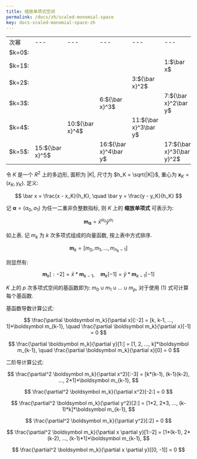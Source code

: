 ```yaml
---
title: 缩放单项式空间
permalink: /docs/zh/scaled-monomial-space
key: docs-scaled-monomial-space-zh
---
```

<table border="0" align="center">
<tr>
<td>次幂 <td>--- <td>--- <td>--- <td>--- <td>--- <td>--- <td>--- <td>--- <td>--- <td>--- <td>--- </td>

<tr>
<td>$k=0$: <td>    <td>   <td>   <td>    <td>    <td> 0: $1$ <td>    <td>    <td>    <td>    <td>    </td>

<tr>
<td>$k=1$: <td>     <td>    <td>    <td>    <td>  1:$\bar x$ <td>    <td>  2:$\bar y$ <td><td><td><td></td>

<tr>
<td>$k=2$: <td>     <td>    <td>    <td>  3:${\bar x}^2$ <td>    <td>  4:$\bar x\bar y$ <td>    <td> 5:${\bar y}^2$<td><td><td></td>

<tr>
<td>$k=3$: <td>     <td>    <td>  6:${\bar x}^3$ <td>    <td>  7:${\bar x}^2\bar y$ <td>    <td> 8:$\bar x{\bar y}^2$ <td>    <td>  9:${\bar y}^3$<td><td></td>

<tr>
<td>$k=4$: <td>     <td>  10:${\bar x}^4$ <td>    <td>  11:${\bar x}^3\bar y$ <td>    <td> 12:${\bar x}^2{\bar y}^2$ <td>    <td>  13:${\bar x}{\bar y}^3$ <td>    <td> 14:${\bar y}^4$<td></td>

<tr>
<td>$k=5$: <td>   15:${\bar x}^5$ <td>    <td>  16:${\bar x}^4\bar y$ <td>    <td> 17:${\bar x}^3{\bar y}^2$ <td>    <td> 18:${\bar x}^2{\bar y}^3$ <td>    <td> 19:${\bar x}{\bar y}^4$ <td>    <td>  20:${\bar y}^5$ </td>

<table border="0">

令 $K$ 是一个 $R^2$ 上的多边形, 面积为 $|K|$, 尺寸为 $h_K = \sqrt{|K|}$, 
重心为 $\boldsymbol x_K = (x_K, y_K)$. 定义:

$$
\bar x = \frac{x - x_K}{h_K}, \quad \bar y = \frac{y - y_K}{h_K}
$$

记 $\boldsymbol \alpha = (\alpha_0, \alpha_1)$ 为任一二重非负整数指标, 
则 $K$ 上的 **缩放单项式** 可表示为:

$$
\boldsymbol m_{\boldsymbol \alpha} = \bar{x}^{\alpha_0} \bar{y}^{\alpha_1}
$$

如上表. 记 $m_k$ 为 $k$ 次多项式组成的向量函数, 按上表中方式排序.

$$
\boldsymbol m_k = [m_0, m_1, ..., m_{n_k-1}]
$$

则显然有:

$$
\boldsymbol m_k[:-2] = \bar x * \boldsymbol m_{k-1}, \quad 
\boldsymbol m_k[-1] = \bar y * \boldsymbol m_{k-1}[-1]
\tag{1}
$$

$K$ 上的 $p$ 次多项式空间的基函数即为: 
$m_0 \cup m_1 \cup ...\cup m_p$, 对于使用 $(1)$ 式可计算每个基函数.

基函数导数计算公式:

$$
\frac{\partial \boldsymbol m_k}{\partial x}[:-2] = 
[k, k-1, ..., 1]*\boldsymbol m_{k-1}, \quad 
\frac{\partial \boldsymbol m_k}{\partial x}[-1] = 0
$$

$$
\frac{\partial \boldsymbol m_k}{\partial y}[1:] = 
[1, 2, ..., k]*\boldsymbol m_{k-1}, \quad
\frac{\partial \boldsymbol m_k}{\partial x}[0] = 0
$$

二阶导计算公式:

$$
\frac{\partial^2 \boldsymbol m_k}{\partial x^2}[:-3] = 
[k*(k-1), (k-1)(k-2), ..., 2*1]*\boldsymbol m_{k-1}, 
$$

$$
\frac{\partial^2 \boldsymbol m_k}{\partial x^2}[-2:] = 0
$$

$$
\frac{\partial^2 \boldsymbol m_k}{\partial y^2}[2:] = 
[1*2, 2*3, ..., (k-1)*k]*\boldsymbol m_{k-1},
$$

$$
\frac{\partial^2 \boldsymbol m_k}{\partial y^2}[:2] = 0
$$

$$
\frac{\partial^2 \boldsymbol m_k}{\partial x \partial y}[1:-2] = 
[1*(k-1), 2*(k-2), ..., (k-1)*1]*\boldsymbol m_{k-1},
$$

$$
\frac{\partial^2 \boldsymbol m_k}{\partial x \partial y}[[0, -1]] = 0
$$




























